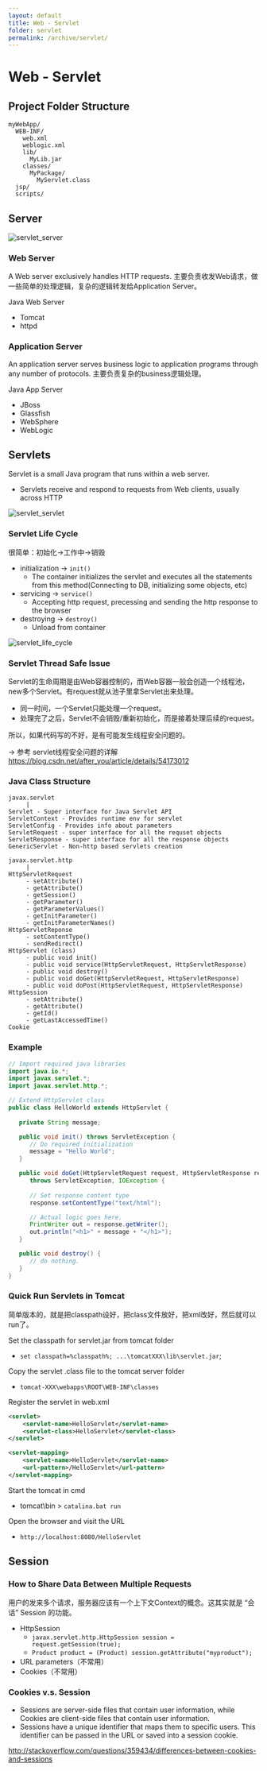 ```yaml
---
layout: default
title: Web - Servlet
folder: servlet
permalink: /archive/servlet/
---
```


# Web - Servlet

## Project Folder Structure

```
myWebApp/
  WEB-INF/
    web.xml
    weblogic.xml
    lib/
      MyLib.jar
    classes/
      MyPackage/
        MyServlet.class
  jsp/
  scripts/
```

## Server

![servlet_server](img/servlet_server.png)

### Web Server

A Web server exclusively handles HTTP requests. 主要负责收发Web请求，做一些简单的处理逻辑，复杂的逻辑转发给Application Server。

Java Web Server
  * Tomcat
  * httpd
  
### Application Server

An application server serves business logic to application programs through any number of protocols. 主要负责复杂的business逻辑处理。

Java App Server
  * JBoss
  * Glassfish
  * WebSphere
  * WebLogic

## Servlets

Servlet is a small Java program that runs within a web server.
- Servlets receive and respond to requests from Web clients, usually across HTTP

![servlet_servlet](img/servlet_servlet.png)

### Servlet Life Cycle

很简单：初始化->工作中->销毁

- initialization -> `init()`
  - The container initializes the servlet and executes all the statements from this method(Connecting to DB, initializing some objects, etc)
- servicing -> `service()`
  - Accepting http request, precessing and sending the http response to the browser
- destroying -> `destroy()`
  - Unload from container

![servlet_life_cycle](img/servlet_life_cycle.png)

### Servlet Thread Safe Issue

Servlet的生命周期是由Web容器控制的，而Web容器一般会创造一个线程池，new多个Servlet。有request就从池子里拿Servlet出来处理。

- 同一时间，一个Servlet只能处理一个request。
- 处理完了之后，Servlet不会销毁/重新初始化，而是接着处理后续的request。

所以，如果代码写的不好，是有可能发生线程安全问题的。

-> 参考 servlet线程安全问题的详解 <https://blog.csdn.net/after_you/article/details/54173012>

### Java Class Structure

~~~
javax.servlet
     |
Servlet - Super interface for Java Servlet API
ServletContext - Provides runtime env for servlet
ServletConfig - Provides info about parameters
ServletRequest - super interface for all the requset objects
ServletResponse - super interface for all the response objects
GenericServlet - Non-http based servlets creation

javax.servlet.http
     |
HttpServletRequest
     - setAttribute()
     - getAttribute()
     - getSession()
     - getParameter()
     - getParameterValues()
     - getInitParameter()
     - getInitParameterNames()
HttpServletReponse
     - setContentType()
     - sendRedirect()
HttpServlet (class)
     - public void init()
     - public void service(HttpServletRequest, HttpServletResponse)
     - public void destroy()
     - public void doGet(HttpServletRequest, HttpServletResponse)
     - public void doPost(HttpServletRequest, HttpServletResponse)
HttpSession
     - setAttribute()
     - getAttribute()
     - getId()
     - getLastAccessedTime()
Cookie
~~~

### Example

~~~ java
// Import required java libraries
import java.io.*;
import javax.servlet.*;
import javax.servlet.http.*;

// Extend HttpServlet class
public class HelloWorld extends HttpServlet {
 
   private String message;

   public void init() throws ServletException {
      // Do required initialization
      message = "Hello World";
   }

   public void doGet(HttpServletRequest request, HttpServletResponse response)
      throws ServletException, IOException {
      
      // Set response content type
      response.setContentType("text/html");

      // Actual logic goes here.
      PrintWriter out = response.getWriter();
      out.println("<h1>" + message + "</h1>");
   }

   public void destroy() {
      // do nothing.
   }
}
~~~

### Quick Run Servlets in Tomcat

简单版本的，就是把classpath设好，把class文件放好，把xml改好，然后就可以run了。

Set the classpath for servlet.jar from tomcat folder

- `set classpath=%classpath%; ...\tomcatXXX\lib\servlet.jar`;

Copy the servlet .class file to the tomcat server folder

- `tomcat-XXX\webapps\ROOT\WEB-INF\classes`

Register the servlet in web.xml

~~~ xml
<servlet>
	<servlet-name>HelloServlet</servlet-name>
	<servlet-class>HelloServlet</servlet-class>
</servlet>

<servlet-mapping>
	<servlet-name>HelloServlet</servlet-name>
	<url-pattern>/HelloServlet</url-pattern>
</servlet-mapping>
~~~

Start the tomcat in cmd

- tomcat\bin > `catalina.bat run`


Open the browser and visit the URL

- `http://localhost:8080/HelloServlet`

## Session

### How to Share Data Between Multiple Requests

用户的发来多个请求，服务器应该有一个上下文Context的概念。这其实就是 “会话” Session 的功能。

- HttpSession
  - `javax.servlet.http.HttpSession session = request.getSession(true);`
  - `Product product = (Product) session.getAttribute("myproduct");`
- URL parameters（不常用）
- Cookies（不常用）

### Cookies v.s. Session

- Sessions are server-side files that contain user information, while Cookies are client-side files that contain user information. 
- Sessions have a unique identifier that maps them to specific users. This identifier can be passed in the URL or saved into a session cookie.

<http://stackoverflow.com/questions/359434/differences-between-cookies-and-sessions>
